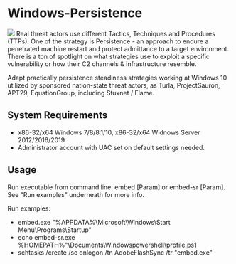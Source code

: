 # Windows-Persistence
![](https://img.shields.io/badge/Windows-Compatible-green.svg)
Real threat actors use different Tactics, Techniques and Procedures (TTPs). One of the strategy is Persistence - an approach to endure a penetrated machine restart and protect admittance to a target environment. There is a ton of spotlight on what strategies use to exploit a specific vulnerability or how their C2 channels & infrastructure resemble.

Adapt practically persistence steadiness strategies working at Windows 10 utilized by sponsored nation-state threat actors, as Turla, ProjectSauron, APT29, EquationGroup, including Stuxnet / Flame.
## System Requirements
*	x86-32/x64 Windows 7/8/8.1/10, x86-32/x64 Widnows Server 2012/2016/2019
*	Administrator account with UAC set on default settings needed.
## Usage
Run executable from command line: embed [Param] or embed-sr [Param]. See "Run examples" underneath for more info.

Run examples:

*	embed.exe "%APPDATA%\Microsoft\Windows\Start Menu\Programs\Startup"
*	echo embed-sr.exe %HOMEPATH%"\Documents\Windowspowershell\profile.ps1
*	schtasks /create /sc onlogon /tn AdobeFlashSync /tr "embed.exe"

